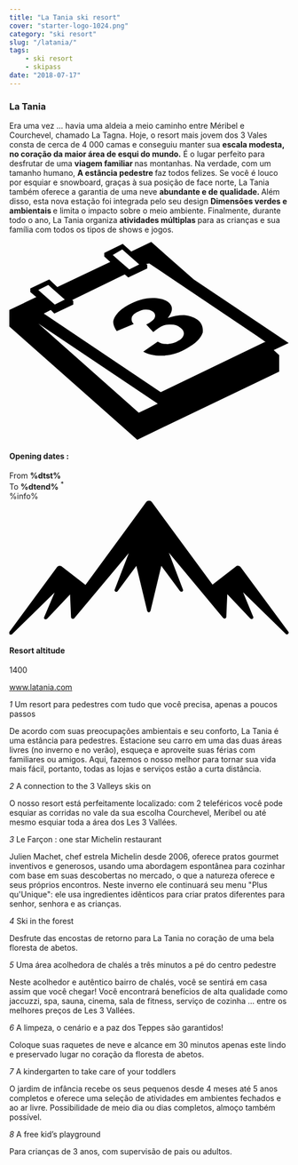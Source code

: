 ```yaml
---
title: "La Tania ski resort"
cover: "starter-logo-1024.png"
category: "ski resort"
slug: "/latania/"
tags:
    - ski resort
    - skipass
date: "2018-07-17"
---
```


<div class="edito-wrapper station"><div class="banner-station">
<div class="banner-station-logo">
<imgtest data="la-tania.png" directory="post" alt="La Tania"></imgtest>
</div>
</div>

<h3 class="main-title-1 h-margin-bottom-0">La Tania</h1>
<div class="rich-text">
<p>Era uma vez ... havia uma aldeia a meio caminho entre Méribel e Courchevel, chamado La Tagna. Hoje, o resort mais jovem dos 3 Vales consta de cerca de 4 000 camas e conseguiu manter sua <strong>escala modesta, no coração da maior área de esqui do mundo.</strong> É o lugar perfeito para desfrutar de uma <strong> viagem familiar </strong> nas montanhas. Na verdade, com um tamanho humano, <strong>A estância pedestre </strong> faz todos felizes. Se você é louco por esquiar e snowboard, graças à sua posição de face norte, La Tania também oferece a garantia de uma neve <strong> abundante e de qualidade. </strong> Além disso, esta nova estação foi integrada pelo seu design <strong> Dimensões verdes e ambientais </strong> e limita o impacto sobre o meio ambiente. Finalmente, durante todo o ano, La Tania organiza <strong> atividades múltiplas </strong> para as crianças e sua família com todos os tipos de shows e jogos.</p>
</div>

<div class="grid center">
<div class="col-6">
<i class="icon icon-date icon-55">
<svg xmlns="http://www.w3.org/2000/svg" viewBox="0 0 55.9 39.6"><path d="M37.6 15.5c-.7-.5-1.6-.8-2.6-.9-1.1 0-2.2.2-3.3.6 1.1-1.4 1.1-2.4.1-3.2-.7-.5-1.7-.8-3.1-.8-1.6 0-3.3.5-4.9 1.4-.9.5-1.7 1.1-2.2 1.7-.5.6-.8 1.2-.8 1.7s.2 1.1.7 1.8l3.4-1.4c-.4-.4-.5-.8-.4-1.3.1-.4.5-.8 1.1-1.1.6-.3 1.1-.5 1.7-.5.6 0 1 .1 1.4.4.4.3.6.7.4 1.2-.2.5-.8.9-1.7 1.4l1.4 1.5c.5-.4.9-.7 1.4-1 .6-.4 1.3-.5 2.1-.5s1.4.2 1.9.6c.6.4.8.9.7 1.4-.1.5-.5 1-1.2 1.3-.6.4-1.3.5-2 .6-.7 0-1.4-.1-2-.5l-2.9 2c1.1.6 2.5.9 4.1.8 1.6-.1 3.2-.6 4.7-1.5 1.6-.9 2.7-1.9 3.1-3.1.1-.9-.1-1.9-1.1-2.6z"></path><path d="M52.9 21.6l3-1.4-19-12.7L28.4 0l-4 1.9L22.7.4 19 2.2v.7L20.2 4 9.6 9 8 7.5 4.2 9.3v.7l1.2 1L0 13.6v3.3l25.6 22.6L54 25.9v-3.3l-1.1-1zM22.6 1.5l.9.8L26 4.5l-2 1-2.4-2.1-.9-.8 1.9-1.1zM7.8 8.6l.9.8 2.4 2.1-2 1-2.4-2.1-.9-.8 2-1zm18.1 25.5L5.8 16.3l23.9 16-3.8 1.8zM51.1 20L30.3 30 6.9 14.3l1.4-.7.7.7 3.8-1.8v-.7l-.2-.2 10.5-5.1.7.6 3.8-1.8v-.7l-.2-.2.6-.1 21.6 14.5 1.7 1.2h-.2z"></path></svg></i>
<h4 class="main-title-3 h-uppercase center h-fz-16">Opening dates :</h4>
   <div class="opening-dates">
                     From <strong>%dtst%</strong> <br/>
                     To <strong>%dtend%</strong> <sup className="blue">*</sup>
     </div>
     %info%
</div>
<div class="col-6">
<i class="icon icon-mountain icon-55">
<svg xmlns="http://www.w3.org/2000/svg" viewBox="0 0 85.1 40.7"><path d="M23.2 25.6L41.7.4c.2-.3.5-.4.9-.4.3 0 .6.1.8.4l18.5 25.1L69 20c.2-.2.5-.3.8-.2.3 0 .5.2.7.4L85 39.8c.2.2.1.5-.1.7-.2.2-.5.2-.7 0l-13-12.7 3.1 7.5c.1.2 0 .5-.2.6-.2.1-.5.1-.7-.1l-7-7.4-.3 6.9c0 .2-.1.4-.4.5-.2.1-.4 0-.6-.2L48.6 15.8 52.9 27c.1.2 0 .5-.2.6-.2.1-.5.1-.7-.1l-5.7-7.7L43 33.5c-.1.2-.3.4-.5.4s-.4-.2-.5-.4l-3.3-13.7-5.7 7.7c-.2.2-.4.3-.7.1-.2-.1-.3-.4-.2-.6l4.3-11.1-16.6 19.8c-.1.2-.4.2-.6.2-.2-.1-.3-.2-.4-.5l-.3-6.9-7 7.4c-.2.2-.5.2-.7.1-.2-.1-.3-.4-.2-.6l3.2-7.5-13 12.7c-.2.2-.5.2-.7 0-.2-.2-.2-.5-.1-.7l14.5-19.7c.2-.2.4-.4.7-.4.3 0 .6 0 .8.2l7.2 5.6z"></path></svg></i>
<h4 class="main-title-3 h-uppercase center h-fz-16">Resort altitude</h4>
1400
</div>
</div>

<a rel="nofollow" href="http://www.latania.com" class="btn btn-blue" target="_blank">www.latania.com</a>

<div class="poi-anchor-title" id="marker_11">
<em>1</em> Um resort para pedestres com tudo que você precisa, apenas a poucos passos
</div>

<div class="o-actu fullWidth">
<div class="grid-noGutter-equalHeight_sm-1">
<div class="col">
<imgtest data="latania-stationpietonne.jpg" directory="post" alt="Um resort para pedestres com tudo que você precisa, apenas a poucos passos"></imgtest>
</div>
<div class="col">
<div class="pl2 rich-text">
<p>De acordo com suas preocupações ambientais e seu conforto, La Tania é uma estância para pedestres. Estacione seu carro em uma das duas áreas livres (no inverno e no verão), esqueça e aproveite suas férias com familiares ou amigos. Aqui, fazemos o nosso melhor para tornar sua vida mais fácil, portanto, todas as lojas e serviços estão a curta distância.</p>
</div>
</div>
</div>
</div>

<div class="poi-anchor-title" id="marker_12">
<em>2</em> A connection to the 3 Valleys skis on
</div>

<div class="o-actu fullWidth">
<div class="grid-noGutter-equalHeight_sm-1">
<div class="col">
<imgtest data="latania-connexion.jpg" directory="post" alt="A connection to the 3 Valleys skis on"></imgtest>
</div>
<div class="col">
<div class="pl2 rich-text">
<p>O nosso resort está perfeitamente localizado: com 2 teleféricos você pode esquiar as corridas no vale da sua escolha Courchevel, Meribel ou até mesmo esquiar toda a área dos Les 3 Vallées.</p>
</div>
</div>
</div>
</div>

<div class="poi-anchor-title" id="marker_13">
<em>3</em> Le Farçon : one star Michelin restaurant
</div>

<div class="o-actu fullWidth">
<div class="grid-noGutter-equalHeight_sm-1">
<div class="col">
<imgtest data="latania-lefarcon.jpg" directory="post" alt="Le Farçon : one star Michelin restaurant"></imgtest>
</div>
<div class="col">
<div class="pl2 rich-text">
<p>Julien Machet, chef estrela Michelin desde 2006, oferece pratos gourmet inventivos e generosos, usando uma abordagem espontânea para cozinhar com base em suas descobertas no mercado, o que a natureza oferece e seus próprios encontros. Neste inverno ele continuará seu menu "Plus qu'Unique": ele usa ingredientes idênticos para criar pratos diferentes para senhor, senhora e as crianças.</p>
</div>
</div>
</div>
</div>

<div class="poi-anchor-title" id="marker_14">
<em>4</em> Ski in the forest
</div>

<div class="o-actu fullWidth">
<div class="grid-noGutter-equalHeight_sm-1">
<div class="col">
<imgtest data="latania-skiforet.jpg" directory="post" alt="Ski in the forest"></imgtest>
</div>
<div class="col">
<div class="pl2 rich-text">
<p>Desfrute das encostas de retorno para La Tania no coração de uma bela floresta de abetos.</p>
</div>
</div>
</div>
</div>

<div class="poi-anchor-title" id="marker_15">
<em>5</em> Uma área acolhedora de chalés a três minutos a pé do centro pedestre
</div>

<div class="o-actu fullWidth">
<div class="grid-noGutter-equalHeight_sm-1">
<div class="col">
<imgtest data="latania-chalet.jpg" directory="post" alt="Uma área acolhedora de chalés a três minutos a pé do centro pedestre"></imgtest>
</div>
<div class="col">
<div class="pl2 rich-text">
<p>Neste acolhedor e autêntico bairro de chalés, você se sentirá em casa assim que você chegar! Você encontrará benefícios de alta qualidade como jaccuzzi, spa, sauna, cinema, sala de fitness, serviço de cozinha ... entre os melhores preços de Les 3 Vallées.</p>
</div>
</div>
</div>
</div>

<div class="poi-anchor-title" id="marker_16">
<em>6</em> A limpeza, o cenário e a paz dos Teppes são garantidos!
</div>

<div class="o-actu fullWidth">
<div class="grid-noGutter-equalHeight_sm-1">
<div class="col">
<imgtest data="latania-raquette.jpg" directory="post" alt="A limpeza, o cenário e a paz dos Teppes são garantidos!"></imgtest>
</div>
<div class="col">
<div class="pl2 rich-text">
<p>Coloque suas raquetes de neve e alcance em 30 minutos apenas este lindo e preservado lugar no coração da floresta de abetos.</p>
</div>
</div>
</div>
</div>

<div class="poi-anchor-title" id="marker_17">
<em>7</em> A kindergarten to take care of your toddlers
</div>
<div class="o-actu fullWidth">
<div class="grid-noGutter-equalHeight_sm-1">
<div class="col">
<imgtest data="latania-garderie.jpg" directory="post" alt="A kindergarten to take care of your toddlers"></imgtest>
</div>
<div class="col">
<div class="pl2 rich-text">
<p>O jardim de infância recebe os seus pequenos desde 4 meses até 5 anos completos e oferece uma seleção de atividades em ambientes fechados e ao ar livre. Possibilidade de meio dia ou dias completos, almoço também possível.</p>
</div>
</div>
</div>
</div>

<div class="poi-anchor-title" id="marker_18">
<em>8</em> A free kid’s playground
</div>

<div class="o-actu fullWidth">
  <div class="grid-noGutter-equalHeight_sm-1">
<div class="col">
<imgtest data="latania-airdejeux.jpg" directory="post" alt="A free kid’s playground"></imgtest>
</div>
<div class="col">
<div class="pl2 rich-text">
<p>Para crianças de 3 anos, com supervisão de pais ou adultos.</p>
</div>
</div>
</div>
</div>
</div>

</div>